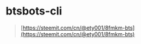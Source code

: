 # btsbots-cli

> [https://steemit.com/cn/@ety001/8fmkm-bts](https://steemit.com/cn/@ety001/8fmkm-bts)
